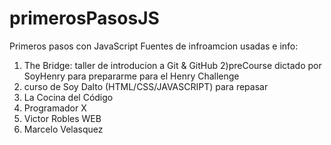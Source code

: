 # primerosPasosJS
Primeros pasos con JavaScript
Fuentes de infroamcion usadas e info:
1) The Bridge: taller de introducion a Git & GitHub
2)preCourse dictado por SoyHenry para prepararme para el Henry Challenge
3) curso de Soy Dalto (HTML/CSS/JAVASCRIPT) para repasar
4) La Cocina del Código
5) Programador X
6) Victor Robles WEB
7) Marcelo Velasquez